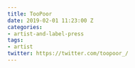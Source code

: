 ```yaml
---
title: TooPoor
date: 2019-02-01 11:23:00 Z
categories:
- artist-and-label-press
tags:
- artist
twitter: https://twitter.com/toopoor_/
---
```


